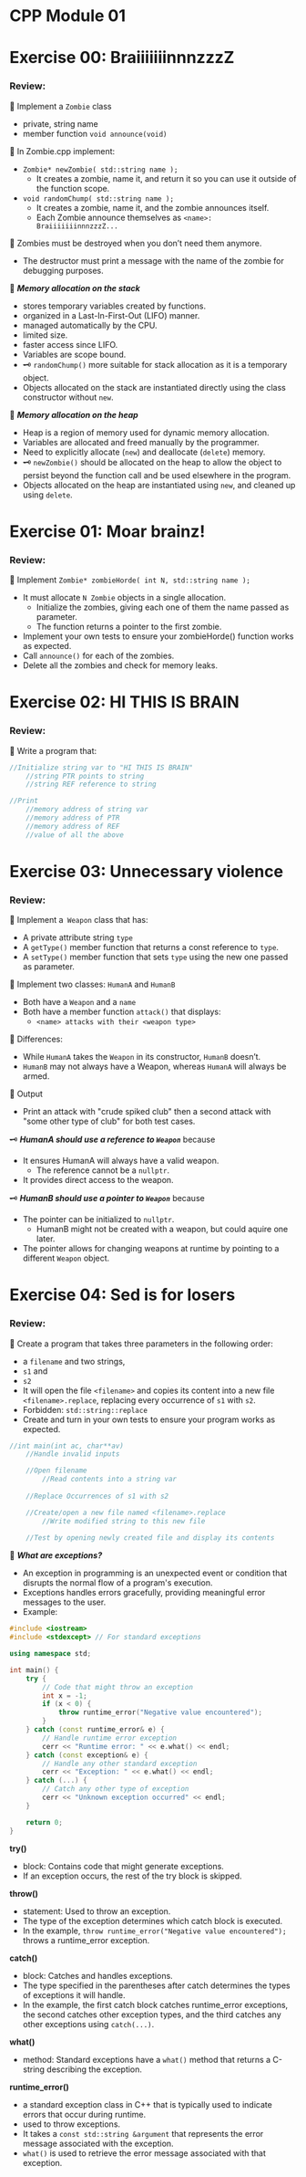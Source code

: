 # CPP Module 01

# Exercise 00:  BraiiiiiiinnnzzzZ

### Review:
🔹 Implement a `Zombie` class
- private, string name
- member function `void announce(void)`

🔹 In Zombie.cpp implement:
- `Zombie* newZombie( std::string name );`
	- It creates a zombie, name it, and return it so you can use it outside of the function scope.
- `void randomChump( std::string name );`
	- It creates a zombie, name it, and the zombie announces itself.
	- Each Zombie announce themselves as `<name>: BraiiiiiiinnnzzzZ...`

🔹 Zombies must be destroyed when you don’t need them anymore. 
- The destructor must print a message with the name of the zombie for debugging purposes.

🧐 ***Memory allocation on the stack***
- stores temporary variables created by functions. 
- organized in a Last-In-First-Out (LIFO) manner.
- managed automatically by the CPU.
- limited size. 
- faster access since LIFO.
- Variables are scope bound.
- 🗝️ `randomChump()` more suitable for stack allocation as it is a temporary object.
- Objects allocated on the stack are instantiated directly using the class constructor without `new`.

🧐 ***Memory allocation on the heap***
- Heap is a region of memory used for dynamic memory allocation.
- Variables are allocated and freed manually by the programmer.
- Need to explicitly allocate (`new`) and deallocate (`delete`) memory.
- 🗝️ `newZombie()` should be allocated on the heap to allow the object to persist beyond the function call and be used elsewhere in the program.
- Objects allocated on the heap are instantiated using `new`, and cleaned up using `delete`.


# Exercise 01: Moar brainz!

### Review:
🔹 Implement `Zombie* zombieHorde( int N, std::string name );`
- It must allocate `N Zombie` objects in a single allocation. 
	- Initialize the zombies, giving each one of them the name passed as parameter. 
	- The function returns a pointer to the first zombie.
- Implement your own tests to ensure your zombieHorde() function works as expected.
- Call `announce()` for each of the zombies.
- Delete all the zombies and check for memory leaks.


# Exercise 02:  HI THIS IS BRAIN

### Review:
🔹 Write a program that:
```c++
//Initialize string var to "HI THIS IS BRAIN"
	//string PTR points to string
	//string REF reference to string

//Print
	//memory address of string var
	//memory address of PTR
	//memory address of REF
	//value of all the above
```

# Exercise 03: Unnecessary violence

### Review:
🔹 Implement a` Weapon` class that has:
- A private attribute string `type`
- A `getType()` member function that returns a const reference to `type`.
- A `setType()` member function that sets `type` using the new one passed as parameter.

🔹 Implement two classes: `HumanA` and `HumanB`
- Both have a `Weapon` and a `name`
- Both have a member function `attack()` that displays:
	- `<name> attacks with their <weapon type>`

🔹 Differences:
- While `HumanA` takes the `Weapon` in its constructor, `HumanB` doesn’t.
- `HumanB` may not always have a Weapon, whereas `HumanA` will always be armed.

🔹 Output
- Print an attack with "crude spiked club" then a second attack with "some other type of club" for both test cases.

🗝️ ***HumanA should use a reference to `Weapon`*** because
- It ensures HumanA will always have a valid weapon.
	- The reference cannot be a `nullptr`.
- It provides direct access to the weapon.

🗝️ ***HumanB should use a pointer to `Weapon`*** because 
- The pointer can be initialized to `nullptr`.
	- HumanB might not be created with a weapon, but could aquire one later.
- The pointer allows for changing weapons at runtime by pointing to a different `Weapon` object. 



# Exercise 04: Sed is for losers

### Review:
🔹 Create a program that takes three parameters in the following order: 
- a `filename` and two strings, 
- `s1` and 
- `s2`
- It will open the file `<filename>` and copies its content into a new file
`<filename>.replace`, replacing every occurrence of `s1` with `s2`.
- Forbidden: `std::string::replace`
- Create and turn in your own tests to ensure your program works as expected.
```c++
//int main(int ac, char**av)
	//Handle invalid inputs

	//Open filename
		//Read contents into a string var
	
	//Replace Occurrences of s1 with s2

	//Create/open a new file named <filename>.replace
		//Write modified string to this new file
	
	//Test by opening newly created file and display its contents
```

🧐 ***What are exceptions?***
- An exception in programming is an unexpected event or condition that disrupts the normal flow of a program's execution.
- Exceptions handles errors gracefully, providing meaningful error messages to the user.
- Example:
```c++
#include <iostream>
#include <stdexcept> // For standard exceptions

using namespace std;

int main() {
    try {
        // Code that might throw an exception
        int x = -1;
        if (x < 0) {
            throw runtime_error("Negative value encountered");
        }
    } catch (const runtime_error& e) {
        // Handle runtime error exception
        cerr << "Runtime error: " << e.what() << endl;
    } catch (const exception& e) {
        // Handle any other standard exception
        cerr << "Exception: " << e.what() << endl;
    } catch (...) {
        // Catch any other type of exception
        cerr << "Unknown exception occurred" << endl;
    }

    return 0;
}

```
**try()**
- block: Contains code that might generate exceptions. 
- If an exception occurs, the rest of the try block is skipped.

**throw()**
- statement: Used to throw an exception. 
- The type of the exception determines which catch block is executed. 
- In the example, `throw runtime_error("Negative value encountered");` throws a runtime_error exception.

**catch()** 
- block: Catches and handles exceptions. 
- The type specified in the parentheses after catch determines the types of exceptions it will handle. 
- In the example, the first catch block catches runtime_error exceptions, the second catches other exception types, and the third catches any other exceptions using `catch(...)`.

**what()** 
- method: Standard exceptions have a `what()` method that returns a C-string describing the exception.

**runtime_error()**
- a standard exception class in C++ that is typically used to indicate errors that occur during runtime.
- used to throw exceptions.
-  It takes a `const std::string &argument` that represents the error message associated with the exception.
- `what()` is used to retrieve the error message associated with that exception.


